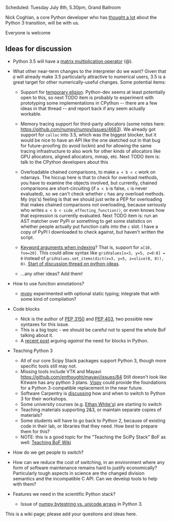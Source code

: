 Scheduled: Tuesday July 8th, 5.30pm, Grand Ballroom

Nick Coghlan, a core Python developer who has [thought a lot](http://python-notes.curiousefficiency.org/en/latest/python3/) about the Python 3 transition, will be with us.

Everyone is welcome

## Ideas for discussion

- Python 3.5 will have a [matrix multiplication operator](http://legacy.python.org/dev/peps/pep-0465/) (@).
- What other near-term changes to the interpreter do we want? Given that `@` will already make 3.5 particularly attractive to numerical users, 3.5 is a great target for other numerically-useful changes. Some potential items:
  - Support for [temporary elision](http://thread.gmane.org/gmane.comp.python.devel/148001/focus=148132). Python-dev seems at least potentially open to this, so next TODO item is probably to experiment with prototyping some implementations in CPython -- there are a few ideas in that thread -- and report back if any seem actually workable.
  - Memory tracing support for third-party allocators (some notes here: https://github.com/numpy/numpy/issues/4663). We already got support for `calloc` into 3.5, which was the biggest blocker, but it would be nice to have an API like the one sketched out in that bug for future-proofing (to avoid lockin) and for allowing the same tracing infrastructure to also work for other kinds of allocators like GPU allocators, aligned allocators, mmap, etc. Next TODO item is: talk to the CPython developers about this
  - Overloadable chained comparisons, to make `a < b < c` work on ndarrays. The hiccup here is that to check for overload methods, you have to examine the objects involved, but currently, chained comparisons are short-circuiting (if `a < b` is false, `c` is never evaluated), so we can't check whether `c` has any overload methods. My (njs's) feeling is that we should just write a PEP for overloading that makes chained comparisons *not* overloading, because seriously who writes `a < b < side_effecting_function()`, or even knows how that expression is currently evaluated. Next TODO item is: run an AST matcher over PyPI or something to get some statistics on whether people actually put function calls into the `c` slot. I have a copy of PyPI I downloaded to check against, but haven't written the script.

  - [Keyword arguments when indexing](https://github.com/stefanoborini/pep-keyword/blob/master/PEP-XXX.txt)? That is, support for `a[10, foo=20]`. This could allow syntax like `gridValues[x=3, y=5, z=0:8] = 0` instead of `gridValues.set_items(dict(x=3, y=5, z=slice(0, 8)), 0)`. [Start of discussion thread on python-ideas](https://mail.python.org/pipermail/python-ideas/2014-July/028250.html).

  - ...any other ideas? Add them!


- How to use function annotations?
  - [mypy](http://www.mypy-lang.org/) experimented with optional static typing; integrate that with some kind of compilation?
- Code blocks
  - Nick is the author of [PEP 3150](http://legacy.python.org/dev/peps/pep-3150/) and [PEP 403](http://legacy.python.org/dev/peps/pep-0403/), two possible new syntaxes for this issue.
  - This is a big topic - we should be careful not to spend the whole BoF talking about it.
  - A [recent post](http://stupidpythonideas.blogspot.com/2014/06/why-python-or-any-decent-language.html) arguing *against* the need for blocks in Python.
- Teaching Python 3
  - All of our core Scipy Stack packages support Python 3, though more specific tools still may not.
  - Missing tools include VTK and Mayavi https://github.com/enthought/mayavi/issues/84 Still doesn't look like Kitware has any python 3 plans. [Vispy](http://vispy.org) could provide the foundations for a Python 3-compatible replacement in the near future.
  - Software Carpentry is [discussing](https://github.com/swcarpentry/bc/issues/107) how and when to switch to Python 3 for their workshops.
  - Some university courses (e.g. [Ethan White's](http://programmingforbiologists.org/)) are starting to switch
  - Teaching materials supporting 2&3, or maintain separate copies of materials?
  - Some students will have to go back to Python 2, because of existing code in their lab, or libraries that they need. How best to prepare them for this?
  - NOTE: this is a good topic for the "Teaching the SciPy Stack" BoF as well: [Teaching BoF Wiki](https://github.com/numpy/numpy/wiki/TeachingSciPy-BoF-at-Scipy-2014)
- How do we get people to switch?
- How can we reduce the cost of switching, in an environment where any form of software maintenance remains hard to justify economically? Particularly tough aspects in science are the changed division semantics and the incompatible C API. Can we develop tools to help with them?
- Features we need in the scientific Python stack?
  - Issue of [numpy bytestring vs. unicode arrays](http://mail.scipy.org/pipermail/numpy-discussion/2014-January/068622.html) in Python 3.

This is a wiki page; please add your questions and ideas here.